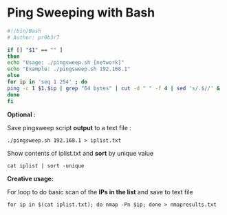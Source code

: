 # Ping Sweeping with Bash

```bash
#!/bin/Bash
# Author: pr0b3r7

if [] "$1" == "" ]
then
echo "Usage: ./pingsweep.sh [network]"
echo "Example: ./pingsweep.sh 192.168.1"
else
for ip in 'seq 1 254' ; do
ping -c 1 $1.$ip | grep "64 bytes" | cut -d " " -f 4 | sed 's/.$//' &
done
fi 
```

**Optional:**

Save pingsweep script **output** to a text file:

`./pingsweep.sh 192.168.1 > iplist.txt`

Show contents of iplist.txt and **sort** by unique value

`cat iplist | sort -unique`

**Creative usage:**

For loop to do basic scan of the **IPs in the list** and save to text file

`for ip in $(cat iplist.txt); do nmap -Pn $ip; done > nmapresults.txt`

